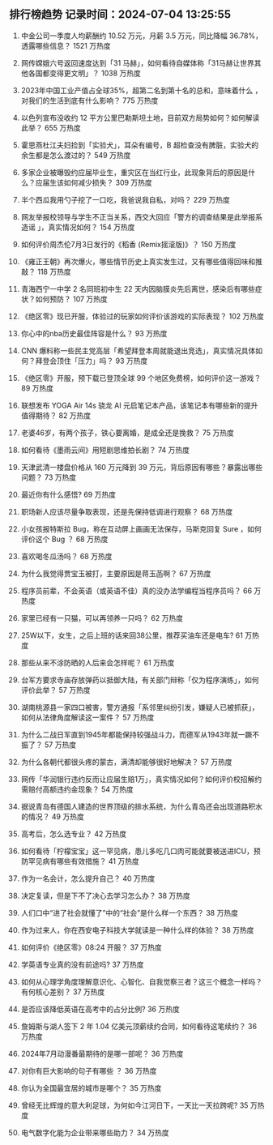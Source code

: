 
## 排行榜趋势 记录时间：2024-07-04 13:25:55
  
  1. 中金公司一季度人均薪酬约 10.52 万元，月薪 3.5 万元，同比降幅 36.78%，透露哪些信息？ 1521 万热度
    
  2. 网传嫦娥六号返回速度达到「31 马赫」，如何看待自媒体称「31马赫让世界其他各国都变得更文明」？ 1038 万热度
    
  3. 2023年中国工业产值占全球35%，超第二名到第十名的总和，意味着什么 ，对我们的生活到底有什么影响？ 775 万热度
    
  4. 以色列宣布没收约 12 平方公里巴勒斯坦土地，目前双方局势如何？如何解读此举？ 655 万热度
    
  5. 霍思燕杜江夫妇捡到「实验犬」，耳朵有编号，B 超检查没有脾脏，实验犬的余生都是怎么渡过的？ 549 万热度
    
  6. 多家企业被曝毁约应届毕业生，重灾区在当红行业，此现象背后的原因是什么？应届生该如何减少损失？ 309 万热度
    
  7. 半个西瓜我用勺子挖了一口吃，我爸说我自私，对吗？ 229 万热度
    
  8. 网友举报校领导与学生不正当关系，西交大回应「警方的调查结果是此举报系造谣 」，真实情况如何？ 154 万热度
    
  9. 如何评价周杰伦7月3日发行的《稻香 (Remix摇滚版)》？ 150 万热度
    
  10. 《雍正王朝》再次爆火，哪些情节历史上真实发生过，又有哪些值得回味和推敲？ 118 万热度
    
  11. 青海西宁一中学 2 名同班初中生 22 天内因脑膜炎先后离世，感染后有哪些症状？如何预防？ 107 万热度
    
  12. 《绝区零》现已开服，体验过的玩家如何评价该游戏的实际表现？ 102 万热度
    
  13. 你心中的nba历史最佳阵容是什么？ 93 万热度
    
  14. CNN 爆料称一些民主党高层「希望拜登本周就能退出竞选」，真实情况具体如何？拜登会顶住「压力」吗？ 93 万热度
    
  15. 《绝区零》开服，预下载已登顶全球 99 个地区免费榜，如何评价这一游戏？ 89 万热度
    
  16. 联想发布 YOGA Air 14s 骁龙 AI 元启笔记本产品，该笔记本有哪些新的提升值得期待？ 82 万热度
    
  17. 老婆46岁，有两个孩子，铁心要离婚，是成全还是挽救？ 75 万热度
    
  18. 如何看待《墨雨云间》用短剧思维拍长剧？ 74 万热度
    
  19. 天津武清一楼盘价格从 160 万元降到 39 万元，背后原因有哪些？暴露出哪些问题？ 73 万热度
    
  20. 最近你有什么感悟? 69 万热度
    
  21. 职场新人应该尽量争取表现，还是先保持低调进行观察？ 68 万热度
    
  22. 小女孩报特斯拉 Bug，称在互动屏上画画无法保存，马斯克回复 Sure ，如何评价这个 Bug ？ 68 万热度
    
  23. 喜欢喝冬瓜汤吗？ 68 万热度
    
  24. 为什么我觉得贾宝玉被打，主要原因是蒋玉菡啊？ 67 万热度
    
  25. 程序员前辈，不会英语（或英语不佳）真的没办法学编程当程序员吗？ 66 万热度
    
  26. 家里已经有一只猫，可以再领养一只吗？ 62 万热度
    
  27. 25W以下，女生，之后上班的话来回38公里，推荐买油车还是电车? 61 万热度
    
  28. 那些从来不涂防晒的人后来会怎样呢？ 61 万热度
    
  29. 台军方要求寺庙存放弹药以抵御大陆，有关部门辩称「仅为程序演练」，如何评价此举？ 57 万热度
    
  30. 湖南桃源县一家四口被害，警方通报「系邻里纠纷引发，嫌疑人已被抓获」，如何从法律角度解读这一案件？ 57 万热度
    
  31. 为什么二战日军直到1945年都能保持较强战斗力，而德军从1943年就一蹶不振了？ 57 万热度
    
  32. 为什么各朝代都很头疼的蒙古，满清却能够很好地解决？ 57 万热度
    
  33. 网传「华润银行违约反而让应届生赔1万」，真实情况如何？如何评价校招解约需赔付高额违约金现象？ 54 万热度
    
  34. 据说青岛有德国人建造的世界顶级的排水系统，为什么青岛还会出现道路积水的情况？ 49 万热度
    
  35. 高考后，怎么选专业？ 42 万热度
    
  36. 如何看待「柠檬宝宝」这一罕见病，患儿多吃几口肉可能就要被送进ICU，预防罕见病有哪些有效措施？ 41 万热度
    
  37. 作为一名会计，怎么提升自己？ 40 万热度
    
  38. 决定复读，但是下不了决心去学习怎么办？ 38 万热度
    
  39. 人们口中“进了社会就懂了”中的“社会”是什么样一个东西？ 38 万热度
    
  40. 作为过来人，你在西安电子科技大学就读是一种什么样的体验？ 38 万热度
    
  41. 如何评价《绝区零》08:24 开服？ 37 万热度
    
  42. 学英语专业真的没有前途吗? 37 万热度
    
  43. 如何从心理学角度理解意识化、心智化、自我觉察三者？这三个概念一样吗？有何核心差别？ 37 万热度
    
  44. 是否应该降低英语在高考中的占分比例? 36 万热度
    
  45. 詹姆斯与湖人签下 2 年 1.04 亿美元顶薪续约合同，如何看待这笔续约？ 36 万热度
    
  46. 2024年7月动漫番最期待的是哪一部呢？ 36 万热度
    
  47. 对你有巨大影响的句子有哪些 ？ 36 万热度
    
  48. 你认为全国最宜居的城市是哪个？ 35 万热度
    
  49. 曾经无比辉煌的意大利足球，为何如今江河日下，一天比一天拉跨呢? 35 万热度
    
  50. 电气数字化能为企业带来哪些助力？ 34 万热度
    